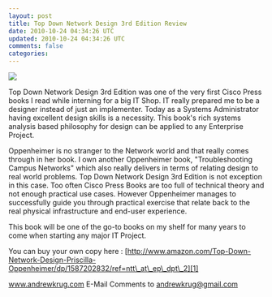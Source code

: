 ```yaml
---           
layout: post
title: Top Down Network Design 3rd Edition Review
date: 2010-10-24 04:34:26 UTC
updated: 2010-10-24 04:34:26 UTC
comments: false
categories: 
---
```

[![](http://3.bp.blogspot.com/_CqsRlf7vT4Y/TMOsGzEwKwI/AAAAAAAAAZU/qEJQL50qLp8/s1600/41JSSXdmXeL._BO2,204,203,200_PIsitb-sticker-arrow-click,TopRight,35,-76_AA300_SH20_OU01_.jpg)][0]

Top Down Network Design 3rd Edition was one of the very first Cisco Press books I read while interning for a big IT Shop.  IT really prepared me to be a designer instead of just an implementer.  Today as a Systems Administrator having excellent design skills is a necessity. This book's rich systems analysis based philosophy for design can be applied to any Enterprise Project.

Oppenheimer is no stranger to the Network world and that really comes through in her book.  I own another Oppenheimer book, "Troubleshooting Campus Networks" which also really delivers in terms of relating design to real world problems.  Top Down Network Design 3rd Edition is not exception in this case.  Too often Cisco Press Books are too full of technical theory and not enough practical use cases.  However Oppenheimer manages to successfully guide you through practical exercise that relate back to the real physical infrastructure and end-user experience.  

This book will be one of the go-to books on my shelf for many years to come when starting any major IT Project.

You can buy your own copy here : [http://www.amazon.com/Top-Down-Network-Design-Priscilla-Oppenheimer/dp/1587202832/ref=ntt\_at\_ep\_dpt\_2][1]

www.andrewkrug.com E-Mail Comments to andrewkrug@gmail.com

[0]: http://3.bp.blogspot.com/_CqsRlf7vT4Y/TMOsGzEwKwI/AAAAAAAAAZU/qEJQL50qLp8/s1600/41JSSXdmXeL._BO2,204,203,200_PIsitb-sticker-arrow-click,TopRight,35,-76_AA300_SH20_OU01_.jpg
[1]: http://www.amazon.com/Top-Down-Network-Design-Priscilla-Oppenheimer/dp/1587202832/ref=ntt_at_ep_dpt_2